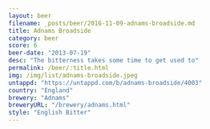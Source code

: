 ```yaml
---
layout: beer
filename: _posts/beer/2016-11-09-adnams-broadside.md
title: Adnams Broadside
category: beer
score: 6
beer-date: "2013-07-19"
desc: "The bitterness takes some time to get used to"
permalink: /beer/:title.html
img: /img/list/adnams-broadside.jpeg
untappd: "https://untappd.com/b/adnams-broadside/4003"
country: "England"
brewery: "Adnams"
breweryURL: "/brewery/adnams.html"
style: "English Bitter"
---
```

